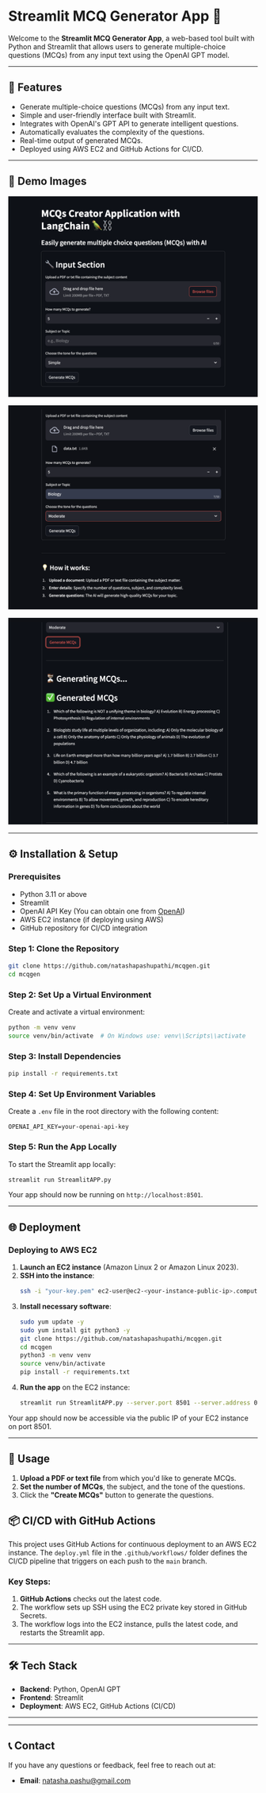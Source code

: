 # Streamlit MCQ Generator App 📝

Welcome to the **Streamlit MCQ Generator App**, a web-based tool built with Python and Streamlit that allows users to generate multiple-choice questions (MCQs) from any input text using the OpenAI GPT model.

---

## 🌟 Features

- Generate multiple-choice questions (MCQs) from any input text.
- Simple and user-friendly interface built with Streamlit.
- Integrates with OpenAI's GPT API to generate intelligent questions.
- Automatically evaluates the complexity of the questions.
- Real-time output of generated MCQs.
- Deployed using AWS EC2 and GitHub Actions for CI/CD.

---

## 🚀 Demo Images

![The working app1](https://raw.githubusercontent.com/natashapashupathi/mcqgen/main/blob/main/data/1.png)

![The working app2](https://raw.githubusercontent.com/natashapashupathi/mcqgen/main/blob/main/data/2.png)

![The working app3](https://raw.githubusercontent.com/natashapashupathi/mcqgen/main/blob/main/data/3.png)



---

## ⚙️ Installation & Setup

### Prerequisites

- Python 3.11 or above
- Streamlit
- OpenAI API Key (You can obtain one from [OpenAI](https://beta.openai.com/signup/))
- AWS EC2 instance (if deploying using AWS)
- GitHub repository for CI/CD integration

### Step 1: Clone the Repository

```bash
git clone https://github.com/natashapashupathi/mcqgen.git
cd mcqgen
```

### Step 2: Set Up a Virtual Environment

Create and activate a virtual environment:

```bash
python -m venv venv
source venv/bin/activate  # On Windows use: venv\\Scripts\\activate
```

### Step 3: Install Dependencies

```bash
pip install -r requirements.txt
```

### Step 4: Set Up Environment Variables

Create a `.env` file in the root directory with the following content:

```plaintext
OPENAI_API_KEY=your-openai-api-key
```

### Step 5: Run the App Locally

To start the Streamlit app locally:

```bash
streamlit run StreamlitAPP.py
```

Your app should now be running on `http://localhost:8501`.

---

## 🌐 Deployment

### Deploying to AWS EC2

1. **Launch an EC2 instance** (Amazon Linux 2 or Amazon Linux 2023).
2. **SSH into the instance**:
   ```bash
   ssh -i "your-key.pem" ec2-user@ec2-<your-instance-public-ip>.compute-1.amazonaws.com
   ```
3. **Install necessary software**:
   ```bash
   sudo yum update -y
   sudo yum install git python3 -y
   git clone https://github.com/natashapashupathi/mcqgen.git
   cd mcqgen
   python3 -m venv venv
   source venv/bin/activate
   pip install -r requirements.txt
   ```
4. **Run the app** on the EC2 instance:
   ```bash
   streamlit run StreamlitAPP.py --server.port 8501 --server.address 0.0.0.0
   ```

Your app should now be accessible via the public IP of your EC2 instance on port 8501.

---

## 📖 Usage

1. **Upload a PDF or text file** from which you'd like to generate MCQs.
2. **Set the number of MCQs**, the subject, and the tone of the questions.
3. Click the **"Create MCQs"** button to generate the questions.


## 📦 CI/CD with GitHub Actions

This project uses GitHub Actions for continuous deployment to an AWS EC2 instance. The `deploy.yml` file in the `.github/workflows/` folder defines the CI/CD pipeline that triggers on each push to the `main` branch.

### Key Steps:
1. **GitHub Actions** checks out the latest code.
2. The workflow sets up SSH using the EC2 private key stored in GitHub Secrets.
3. The workflow logs into the EC2 instance, pulls the latest code, and restarts the Streamlit app.

---

## 🛠️ Tech Stack

- **Backend**: Python, OpenAI GPT
- **Frontend**: Streamlit
- **Deployment**: AWS EC2, GitHub Actions (CI/CD)

---

---

## 📞 Contact

If you have any questions or feedback, feel free to reach out at:

- **Email**: natasha.pashu@gmail.com


